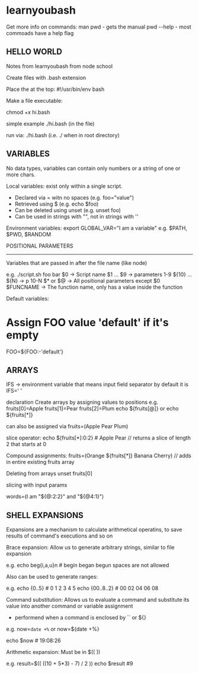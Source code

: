 # learnyoubash

Get more info on commands:
man pwd - gets the manual
pwd --help - most commoads have a help flag

HELLO WORLD
------------

Notes from learnyoubash from node school

Create files with .bash extension

Place the <shebang> at the top:  #!/usr/bin/env bash

Make a file executable:

chmod +x hi.bash

simple example ./hi.bash (in the file)

run via:   ./hi.bash  (i.e. ./<fileName> when in root directory)



VARIABLES
----------

No data types, variables can contain only numbers or a string of one or more chars.

Local variables: exist only within a single script. 
- Declared via = witn no spaces (e.g. foo="value")
- Retrieved using $ (e.g. echo $foo)
- Can be deleted using unset (e.g. unset foo)
- Can be used in strings with "", not in strings with ''

Environment variables:
export GLOBAL_VAR="I am a variable"
e.g. $PATH, $PWD, $RANDOM


POSITIONAL PARAMETERS
_____________________

Variables that are passed in after the file name (like node)

e.g. ./script.sh foo bar
$0 -> Script name
$1 ... $9 -> parameters 1-9
${10} ... ${N} -> p 10-N
$* or $@ -> All positional parameters except $0
$FUNCNAME -> The function name, only has a value inside the function

Default variables:
# Assign FOO value 'default' if it's empty
FOO=${FOO:-'default'}


ARRAYS
-------

IFS -> environment variable that means input field separator by default it is IFS=' '

declaration
Create arrays by assigning values to positions
e.g.
fruits[0]=Apple
fruits[1]=Pear
fruits[2]=Plum
echo ${fruits[@]} or echo ${fruits[*]}

can also be assigned via
fruits=(Apple Pear Plum)

slice operator:
echo ${fruits[*]:0:2}  # Apple Pear // returns a slice of length 2 that starts at 0

Compound assignments:
fruits=(Orange ${fruits[*]} Banana Cherry) // adds in entire existing fruits array

Deleting from arrays
unset fruits[0]

slicing with input params

words=(I am "${@:2:2}" and "${@4:1}")


SHELL EXPANSIONS
----------------

Expansions are a mechanism to calculate arithmetical operatins, to save results of command's executions and so on

Brace expansion:
Allow us to generate arbitrary strings, similar to file expansion

e.g.  echo beg{i,a,u}n  # begin began begun
      spaces are not allowed

Also can be used to generate ranges:

e.g.  echo {0..5}  # 0 1 2 3 4 5
      echo {00..8..2}  # 00 02 04 06 08

Command substitution:
Allows us to evaluate a command and substitute its value into another command or variable assignment 
- performend when a command is enclosed by `` or ${}

e.g.  now=`date +%`  or now=${date +%}

echo $now  #  19:08:26


Arithmetic expansion:
Must be in $(( ))

e.g.  result=$(( ((10 + 5*3) - 7) / 2 ))
      echo $result  #9




